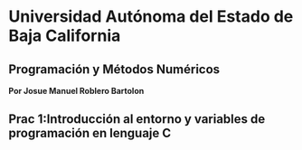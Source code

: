 # Universidad Autónoma del Estado de Baja California 

## Programación y Métodos Numéricos 

**Por Josue Manuel Roblero Bartolon**

## Prac 1:**Introducción al entorno y variables de programación en lenguaje C**


